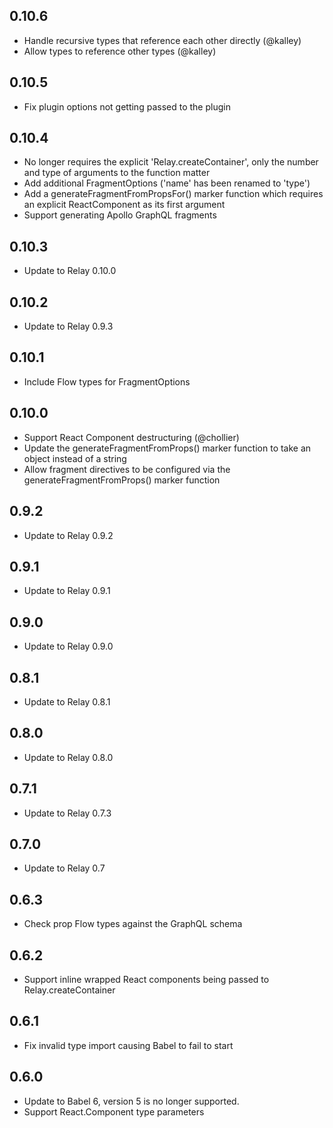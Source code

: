 ## 0.10.6

* Handle recursive types that reference each other directly (@kalley)
* Allow types to reference other types (@kalley)

## 0.10.5

* Fix plugin options not getting passed to the plugin

## 0.10.4

* No longer requires the explicit 'Relay.createContainer', only the number and type of arguments to the function matter
* Add additional FragmentOptions ('name' has been renamed to 'type')
* Add a generateFragmentFromPropsFor() marker function which requires an explicit ReactComponent as its first argument
* Support generating Apollo GraphQL fragments

## 0.10.3

* Update to Relay 0.10.0

## 0.10.2

* Update to Relay 0.9.3

## 0.10.1

* Include Flow types for FragmentOptions

## 0.10.0

* Support React Component destructuring (@chollier)
* Update the generateFragmentFromProps() marker function to take an object instead of a string
* Allow fragment directives to be configured via the generateFragmentFromProps() marker function

## 0.9.2

* Update to Relay 0.9.2

## 0.9.1

* Update to Relay 0.9.1

## 0.9.0

* Update to Relay 0.9.0

## 0.8.1

* Update to Relay 0.8.1

## 0.8.0

* Update to Relay 0.8.0

## 0.7.1

* Update to Relay 0.7.3

## 0.7.0

* Update to Relay 0.7

## 0.6.3

* Check prop Flow types against the GraphQL schema

## 0.6.2

* Support inline wrapped React components being passed to Relay.createContainer

## 0.6.1

* Fix invalid type import causing Babel to fail to start

## 0.6.0

* Update to Babel 6, version 5 is no longer supported.
* Support React.Component type parameters
